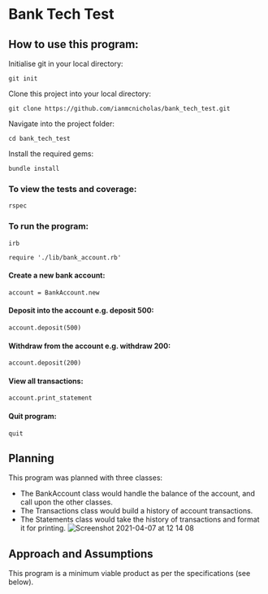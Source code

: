 # Bank Tech Test #

## How to use this program: ##
Initialise git in your local directory:
```
git init
```
Clone this project into your local directory:
```
git clone https://github.com/ianmcnicholas/bank_tech_test.git
```
Navigate into the project folder:
```
cd bank_tech_test
```
Install the required gems:
```
bundle install
```
### To view the tests and coverage: ###
```
rspec
```
### To run the program: ###
```
irb
```
```
require './lib/bank_account.rb'
```
#### Create a new bank account: ####
```
account = BankAccount.new
```
#### Deposit into the account e.g. deposit 500: ####
```
account.deposit(500)
```
#### Withdraw from the account e.g. withdraw 200: ####
```
account.deposit(200)
```
#### View all transactions: ####
```
account.print_statement
```
#### Quit program: ####
```
quit
```
## Planning ##

This program was planned with three classes:
* The BankAccount class would handle the balance of the account, and call upon the other classes.
* The Transactions class would build a history of account transactions.
* The Statements class would take the history of transactions and format it for printing.
![Screenshot 2021-04-07 at 12 14 08](https://user-images.githubusercontent.com/75983723/113857733-c8874c80-979a-11eb-9ff7-aaa3d1291280.png)

## Approach and Assumptions ##

This program is a minimum viable product as per the specifications (see below).  
